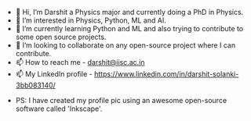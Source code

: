 - 👋 Hi, I’m Darshit a Physics major and currently doing a PhD in Physics.
- 👀 I’m interested in Physics, Python, ML and AI.
- 🌱 I’m currently learning Python and ML and also trying to contribute to some open source projects.
- 💞️ I’m looking to collaborate on any open-source project where I can contribute.
- 📫 How to reach me - darshit@iisc.ac.in
- 📫 My LinkedIn profile - https://www.linkedin.com/in/darshit-solanki-3bb083140/
<!------>
- PS: I have created my profile pic using an awesome open-source software called 'Inkscape'.
<!---
DarshitSolanki04 is a ✨ special ✨ repository because its `README.md` (this file) appears on your GitHub profile.
You can click the Preview link to take a look at your changes.
--->
